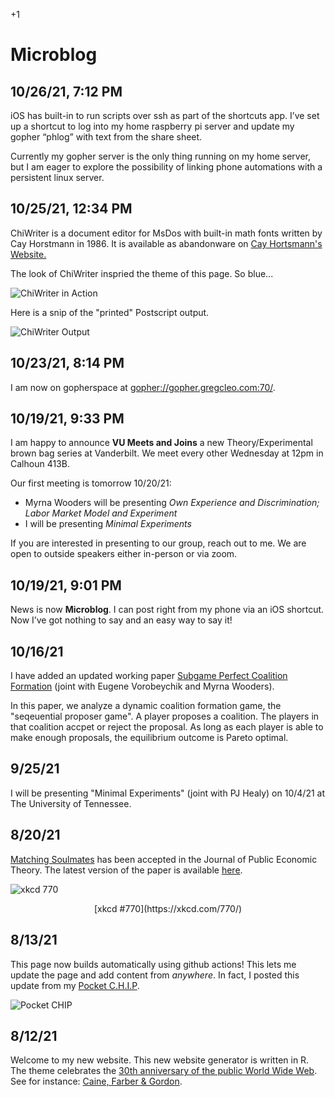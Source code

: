 +1 

# Microblog  

## 10/26/21, 7:12 PM

iOS has built-in to run scripts over ssh as part of the shortcuts app. I’ve set up a shortcut to log into my home raspberry pi server and update my gopher “phlog” with text from the share sheet. 

Currently my gopher server is the only thing running on my home server, but I am eager to explore the possibility of linking phone automations with a persistent linux server. 

## 10/25/21, 12:34 PM

ChiWriter is a document editor for MsDos with built-in math fonts written by Cay Horstmann in 1986. It is available as abandonware on [Cay Hortsmann's Website.](https://horstmann.com/ChiWriter/) 

The look of ChiWriter inspried the theme of this page. So blue...

![ChiWriter in Action](../files/Images/chiwriter.png)

Here is a snip of the "printed" Postscript output. 

![ChiWriter Output](../files/Images/chiwriteroutput.png)


## 10/23/21, 8:14 PM

I am now on gopherspace at [gopher://gopher.gregcleo.com:70/](gopher://gopher.gregcleo.com:70/). 

## 10/19/21, 9:33 PM

I am happy to announce **VU Meets and Joins** a new Theory/Experimental brown bag series at Vanderbilt. We meet every other Wednesday at 12pm in Calhoun 413B.

Our first meeting is tomorrow 10/20/21:

- Myrna Wooders will be presenting *Own Experience and Discrimination; Labor Market Model and Experiment*
- I will be presenting *Minimal Experiments*

If you are interested in presenting to our group, reach out to me. We are open to outside speakers either in-person or via zoom.

## 10/19/21, 9:01 PM

News is now **Microblog**. I can post right from my phone via an iOS shortcut. Now I’ve got nothing to say and an easy way to say it!

## 10/16/21

I have added an updated working paper [Subgame Perfect Coalition Formation](https://gregcleo.com/2.%20Working%20Papers/SPGS.html) (joint with Eugene Vorobeychik and Myrna Wooders).

In this paper, we analyze a dynamic coalition formation game, the "seqeuential proposer game". A player proposes a coalition. The players in that coalition accpet or reject the proposal. As long as each player is able to make enough proposals, the equilibrium outcome is Pareto optimal.

## 9/25/21

I will be presenting "Minimal Experiments" (joint with PJ Healy) on 10/4/21 at The University of Tennessee.

## 8/20/21

[Matching Soulmates](https://gregcleo.com/1.%20Papers/MatchingSoulmates.html) has been accepted in the Journal of Public Economic Theory. The latest version of the paper is available [here](https://gregcleo.com/files/Papers/PUB_Matching-Soulmates.pdf).

![xkcd 770](https://imgs.xkcd.com/comics/all_the_girls.png)
<center>[xkcd #770](https://xkcd.com/770/)</center>

## 8/13/21

This page now builds automatically using github actions! This lets me update the page and add content from *anywhere*. In fact, I posted this update from my [Pocket C.H.I.P](https://opensource.com/article/17/2/pocketchip-or-pi).

![Pocket CHIP](../files/Images/pocketchip.jpeg)

## 8/12/21

Welcome to my new website. This new website generator is written in R. The theme celebrates the [30th anniversary of the public World Wide Web](https://en.wikipedia.org/wiki/History_of_the_World_Wide_Web#1991%E2%80%931995:_The_Web_goes_public,_early_growth). See for instance: [Caine, Farber & Gordon](http://cfg.com).